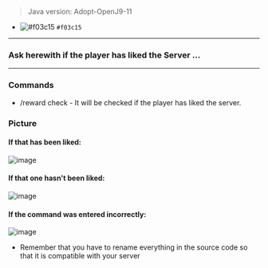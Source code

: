 > Java version: Adopt-OpenJ9-11


- ![#f03c15](OUTDATED) `#f03c15`

---
### Ask herewith if the player has liked the Server ...
---

### Commands
- /reward check - It will be checked if the player has liked the server.

### Picture

#### If that has been liked:

![image](https://user-images.githubusercontent.com/76977433/118060904-20b1ff80-b394-11eb-8e06-c0c1409757c3.png)


#### If that one hasn't been liked:

![image](https://user-images.githubusercontent.com/76977433/118060971-4f2fda80-b394-11eb-88f2-024716b4a4b5.png)

#### If the command was entered incorrectly:

![image](https://user-images.githubusercontent.com/76977433/118061057-7b4b5b80-b394-11eb-8e07-909c9d424df9.png)


* Remember that you have to rename everything in the source code so that it is compatible with your server 
